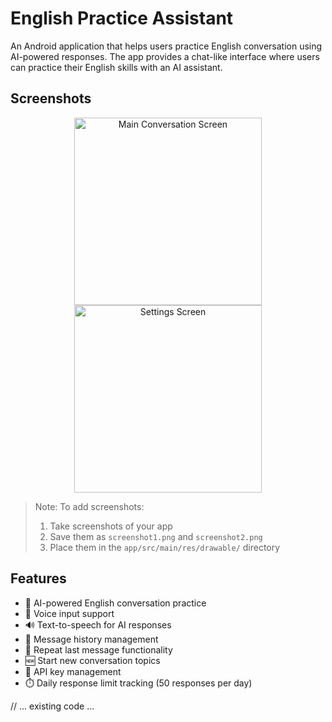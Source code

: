 # English Practice Assistant

An Android application that helps users practice English conversation using AI-powered responses. The app provides a chat-like interface where users can practice their English skills with an AI assistant.

## Screenshots

<div align="center">
  <img src="app/src/main/res/drawable/screenshot1.png" alt="Main Conversation Screen" width="300"/>
  <img src="app/src/main/res/drawable/screenshot2.png" alt="Settings Screen" width="300"/>
</div>

> Note: To add screenshots:
> 1. Take screenshots of your app
> 2. Save them as `screenshot1.png` and `screenshot2.png`
> 3. Place them in the `app/src/main/res/drawable/` directory

## Features

- 🤖 AI-powered English conversation practice
- 🎤 Voice input support
- 🔊 Text-to-speech for AI responses
- 📝 Message history management
- 🔄 Repeat last message functionality
- 🆕 Start new conversation topics
- 🔑 API key management
- ⏱️ Daily response limit tracking (50 responses per day)

// ... existing code ...
